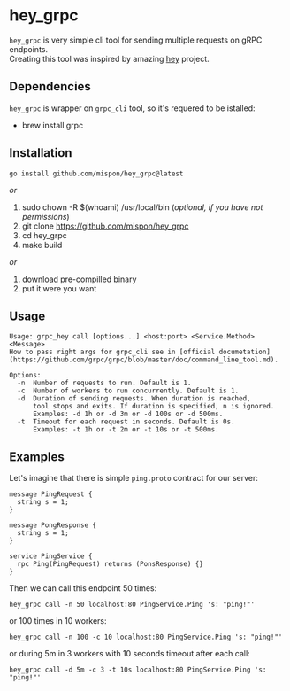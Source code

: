 # hey_grpc

`hey_grpc` is very simple cli tool for sending multiple requests on gRPC endpoints.   
Creating this tool was inspired by amazing [hey](https://github.com/rakyll/hey) project.

## Dependencies
`hey_grpc` is wrapper on `grpc_cli` tool, so it's requered to be istalled:
- brew install grpc

## Installation
```
go install github.com/mispon/hey_grpc@latest
```

*or*
1. sudo chown -R $(whoami) /usr/local/bin (*optional, if you have not permissions*)
2. git clone https://github.com/mispon/hey_grpc
3. cd hey_grpc
4. make build

*or*
1. [download](https://github.com/mispon/hey_grpc/releases/download/v0.0.1/hey_grpc_darwin_amd64) pre-compilled binary
2. put it were you want


## Usage
```
Usage: grpc_hey call [options...] <host:port> <Service.Method> <Message>
How to pass right args for grpc_cli see in [official documetation](https://github.com/grpc/grpc/blob/master/doc/command_line_tool.md).

Options:
  -n  Number of requests to run. Default is 1.
  -c  Number of workers to run concurrently. Default is 1.
  -d  Duration of sending requests. When duration is reached,
      tool stops and exits. If duration is specified, n is ignored.
      Examples: -d 1h or -d 3m or -d 100s or -d 500ms.
  -t  Timeout for each request in seconds. Default is 0s.
      Examples: -t 1h or -t 2m or -t 10s or -t 500ms.
```

## Examples
Let's imagine that there is simple `ping.proto` contract for our server:
```
message PingRequest {
  string s = 1;
}

message PongResponse {
  string s = 1;
}

service PingService {
  rpc Ping(PingRequest) returns (PonsResponse) {}
}
```

Then we can call this endpoint 50 times:
```
hey_grpc call -n 50 localhost:80 PingService.Ping 's: "ping!"'
```

or 100 times in 10 workers:
```
hey_grpc call -n 100 -c 10 localhost:80 PingService.Ping 's: "ping!"'
```

or during 5m in 3 workers with 10 seconds timeout after each call:
```
hey_grpc call -d 5m -c 3 -t 10s localhost:80 PingService.Ping 's: "ping!"'
```
